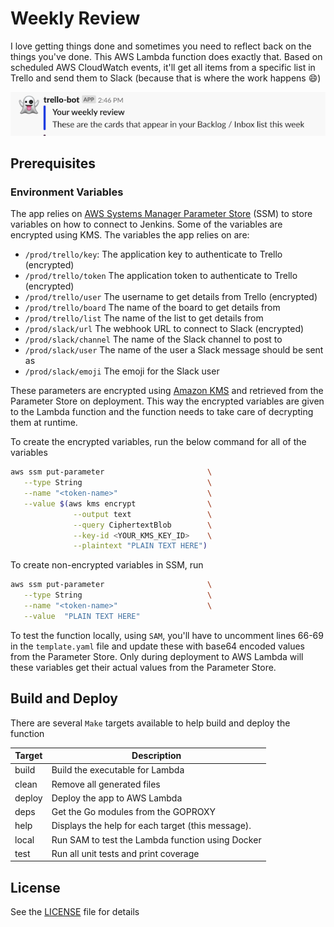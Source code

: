 # Weekly Review

I love getting things done and sometimes you need to reflect back on the things you've done. This AWS Lambda function does exactly that. Based on scheduled AWS CloudWatch events, it'll get all items from a specific list in Trello and send them to Slack (because that is where the work happens :smile:)

![screenshot](./screenshot.png)

## Prerequisites

### Environment Variables

The app relies on [AWS Systems Manager Parameter Store](https://aws.amazon.com/systems-manager/features/) (SSM) to store variables on how to connect to Jenkins. Some of the variables are encrypted using KMS. The variables the app relies on are:

* `/prod/trello/key`: The application key to authenticate to Trello (encrypted)
* `/prod/trello/token` The application token to authenticate to Trello (encrypted)
* `/prod/trello/user` The username to get details from Trello (encrypted)
* `/prod/trello/board` The name of the board to get details from
* `/prod/trello/list` The name of the list to get details from
* `/prod/slack/url` The webhook URL to connect to Slack (encrypted)
* `/prod/slack/channel` The name of the Slack channel to post to
* `/prod/slack/user` The name of the user a Slack message should be sent as
* `/prod/slack/emoji` The emoji for the Slack user

These parameters are encrypted using [Amazon KMS](https://aws.amazon.com/kms/) and retrieved from the Parameter Store on deployment. This way the encrypted variables are given to the Lambda function and the function needs to take care of decrypting them at runtime.

To create the encrypted variables, run the below command for all of the variables

```bash
aws ssm put-parameter                       \
   --type String                            \
   --name "<token-name>"                    \
   --value $(aws kms encrypt                \
              --output text                 \
              --query CiphertextBlob        \
              --key-id <YOUR_KMS_KEY_ID>    \
              --plaintext "PLAIN TEXT HERE")
```

To create non-encrypted variables in SSM, run

```bash
aws ssm put-parameter                       \
   --type String                            \
   --name "<token-name>"                    \
   --value  "PLAIN TEXT HERE"
```

To test the function locally, using `SAM`, you'll have to uncomment lines 66-69 in the `template.yaml` file and update these with base64 encoded values from the Parameter Store. Only during deployment to AWS Lambda will these variables get their actual values from the Parameter Store.

## Build and Deploy

There are several `Make` targets available to help build and deploy the function

| Target | Description                                       |
|--------|---------------------------------------------------|
| build  | Build the executable for Lambda                   |
| clean  | Remove all generated files                        |
| deploy | Deploy the app to AWS Lambda                      |
| deps   | Get the Go modules from the GOPROXY               |
| help   | Displays the help for each target (this message). |
| local  | Run SAM to test the Lambda function using Docker  |
| test   | Run all unit tests and print coverage             |

## License

See the [LICENSE](./LICENSE) file for details
